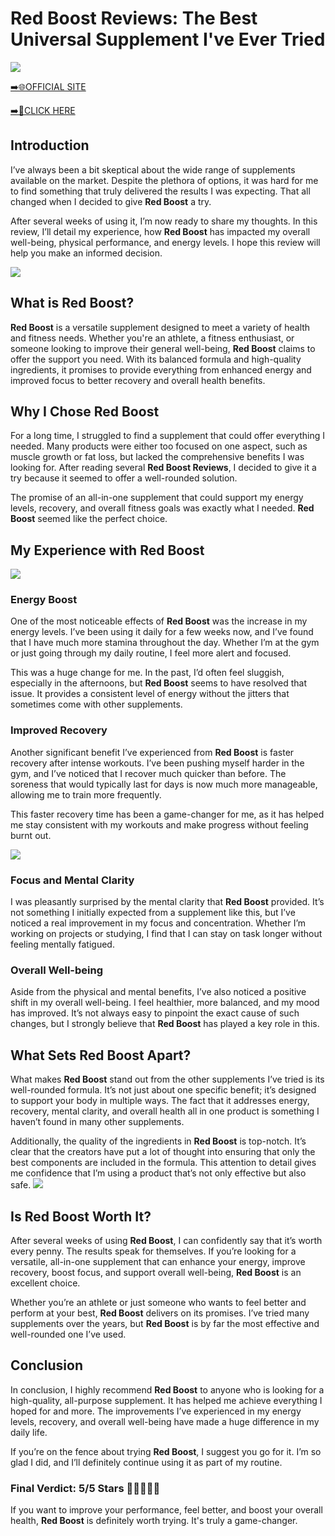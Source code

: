 # Red Boost Reviews: The Best Universal Supplement I've Ever Tried

[![](https://static.vecteezy.com/system/resources/thumbnails/019/896/014/small/buy-now-gradient-button-with-cart-symbol-buy-now-illustration-png.png)](https://edetoop.top/lander/sugarpreland-1/redboost.html) 

[➡️🌐OFFICIAL SITE](https://edetoop.top/lander/sugarpreland-1/redboost.html) 

[➡️🔗CLICK HERE](https://edetoop.top/lander/sugarpreland-1/redboost.html) 


## Introduction

I’ve always been a bit skeptical about the wide range of supplements available on the market. Despite the plethora of options, it was hard for me to find something that truly delivered the results I was expecting. That all changed when I decided to give **Red Boost** a try.

After several weeks of using it, I’m now ready to share my thoughts. In this review, I’ll detail my experience, how **Red Boost** has impacted my overall well-being, physical performance, and energy levels. I hope this review will help you make an informed decision. 

[![](https://wallpapers.com/images/hd/red-order-now-button-udg4jcj4arvn8b0n-2.png)](https://edetoop.top/lander/sugarpreland-1/redboost.html)  

## What is Red Boost?

**Red Boost** is a versatile supplement designed to meet a variety of health and fitness needs. Whether you're an athlete, a fitness enthusiast, or someone looking to improve their general well-being, **Red Boost** claims to offer the support you need. With its balanced formula and high-quality ingredients, it promises to provide everything from enhanced energy and improved focus to better recovery and overall health benefits.

## Why I Chose Red Boost

For a long time, I struggled to find a supplement that could offer everything I needed. Many products were either too focused on one aspect, such as muscle growth or fat loss, but lacked the comprehensive benefits I was looking for. After reading several **Red Boost Reviews**, I decided to give it a try because it seemed to offer a well-rounded solution.

The promise of an all-in-one supplement that could support my energy levels, recovery, and overall fitness goals was exactly what I needed. **Red Boost** seemed like the perfect choice.

## My Experience with Red Boost

[![](https://static.vecteezy.com/system/resources/thumbnails/019/896/014/small/buy-now-gradient-button-with-cart-symbol-buy-now-illustration-png.png)](https://edetoop.top/lander/sugarpreland-1/redboost.html)

### Energy Boost

One of the most noticeable effects of **Red Boost** was the increase in my energy levels. I’ve been using it daily for a few weeks now, and I’ve found that I have much more stamina throughout the day. Whether I’m at the gym or just going through my daily routine, I feel more alert and focused.

This was a huge change for me. In the past, I’d often feel sluggish, especially in the afternoons, but **Red Boost** seems to have resolved that issue. It provides a consistent level of energy without the jitters that sometimes come with other supplements.

### Improved Recovery

Another significant benefit I’ve experienced from **Red Boost** is faster recovery after intense workouts. I’ve been pushing myself harder in the gym, and I’ve noticed that I recover much quicker than before. The soreness that would typically last for days is now much more manageable, allowing me to train more frequently.

This faster recovery time has been a game-changer for me, as it has helped me stay consistent with my workouts and make progress without feeling burnt out.

[![](https://wallpapers.com/images/hd/red-order-now-button-udg4jcj4arvn8b0n-2.png)](https://edetoop.top/lander/sugarpreland-1/redboost.html)  

### Focus and Mental Clarity

I was pleasantly surprised by the mental clarity that **Red Boost** provided. It’s not something I initially expected from a supplement like this, but I’ve noticed a real improvement in my focus and concentration. Whether I’m working on projects or studying, I find that I can stay on task longer without feeling mentally fatigued.

### Overall Well-being

Aside from the physical and mental benefits, I’ve also noticed a positive shift in my overall well-being. I feel healthier, more balanced, and my mood has improved. It’s not always easy to pinpoint the exact cause of such changes, but I strongly believe that **Red Boost** has played a key role in this.

## What Sets Red Boost Apart?

What makes **Red Boost** stand out from the other supplements I’ve tried is its well-rounded formula. It’s not just about one specific benefit; it’s designed to support your body in multiple ways. The fact that it addresses energy, recovery, mental clarity, and overall health all in one product is something I haven’t found in many other supplements.

Additionally, the quality of the ingredients in **Red Boost** is top-notch. It’s clear that the creators have put a lot of thought into ensuring that only the best components are included in the formula. This attention to detail gives me confidence that I’m using a product that’s not only effective but also safe.
[![](https://static.vecteezy.com/system/resources/thumbnails/019/896/014/small/buy-now-gradient-button-with-cart-symbol-buy-now-illustration-png.png)](https://edetoop.top/lander/sugarpreland-1/redboost.html)
## Is Red Boost Worth It?

After several weeks of using **Red Boost**, I can confidently say that it’s worth every penny. The results speak for themselves. If you’re looking for a versatile, all-in-one supplement that can enhance your energy, improve recovery, boost focus, and support overall well-being, **Red Boost** is an excellent choice.

Whether you’re an athlete or just someone who wants to feel better and perform at your best, **Red Boost** delivers on its promises. I’ve tried many supplements over the years, but **Red Boost** is by far the most effective and well-rounded one I’ve used.

## Conclusion

In conclusion, I highly recommend **Red Boost** to anyone who is looking for a high-quality, all-purpose supplement. It has helped me achieve everything I hoped for and more. The improvements I’ve experienced in my energy levels, recovery, and overall well-being have made a huge difference in my daily life.

If you’re on the fence about trying **Red Boost**, I suggest you go for it. I’m so glad I did, and I’ll definitely continue using it as part of my routine.

### Final Verdict: 5/5 Stars 🌟🌟🌟🌟🌟

If you want to improve your performance, feel better, and boost your overall health, **Red Boost** is definitely worth trying. It's truly a game-changer.
